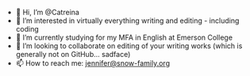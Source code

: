 - 👋 Hi, I’m @Catreina
- 👀 I’m interested in virtually everything writing and editing - including coding
- 🌱 I’m currently studying for my MFA in English at Emerson College
- 💞️ I’m looking to collaborate on editing of your writing works (which is generally not on GitHub... sadface)
- 📫 How to reach me: jennifer@snow-family.org

<!---
Catreina/Catreina is a ✨ special ✨ repository because its `README.md` (this file) appears on your GitHub profile.
You can click the Preview link to take a look at your changes.
--->
